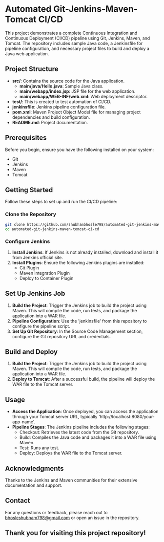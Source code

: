 # Automated Git-Jenkins-Maven-Tomcat CI/CD

This project demonstrates a complete Continuous Integration and Continuous Deployment (CI/CD) pipeline using Git, Jenkins, Maven, and Tomcat. The repository includes sample Java code, a Jenkinsfile for pipeline configuration, and necessary project files to build and deploy a Java web application.

## Project Structure

- **src/**: Contains the source code for the Java application.
  - **main/java/Hello.java**: Sample Java class.
  - **main/webapp/index.jsp**: JSP file for the web application.
  - **main/webapp/WEB-INF/web.xml**: Web deployment descriptor.
- **test/**: This is created to test automation of CI/CD.
- **jenkinsfile**: Jenkins pipeline configuration file.
- **pom.xml**: Maven Project Object Model file for managing project dependencies and build configuration.
- **README.md**: Project documentation.

## Prerequisites

Before you begin, ensure you have the following installed on your system:

- Git
- Jenkins
- Maven
- Tomcat

## Getting Started

Follow these steps to set up and run the CI/CD pipeline:

### Clone the Repository

```bash
git clone https://github.com/shubhambhosle798/automated-git-jenkins-maven-tomcat-ci-cd.git
cd automated-git-jenkins-maven-tomcat-ci-cd
```

### Configure Jenkins

1. **Install Jenkins**: If Jenkins is not already installed, download and install it from Jenkins official site.
2. **Install Plugins**: Ensure the following Jenkins plugins are installed:
   - Git Plugin
   - Maven Integration Plugin
   - Deploy to Container Plugin

## Set Up Jenkins Job
1. **Build the Project**: Trigger the Jenkins job to build the project using Maven. This will compile the code, run tests, and package the application into a WAR file.
2. **Pipeline Configuration**: Use the 'jenkinsfile' from this repository to configure the pipeline script.
3. **Set Up Git Repository**: In the Source Code Management section, configure the Git repository URL and credentials.

## Build and Deploy
1. **Build the Project**: Trigger the Jenkins job to build the project using Maven. This will compile the code, run tests, and package the application into a WAR file.
2. **Deploy to Tomcat**: After a successful build, the pipeline will deploy the WAR file to the Tomcat server.

## Usage
- **Access the Application**: Once deployed, you can access the application through your Tomcat server URL, typically 'http://localhost:8080/your-app-name'.
- **Pipeline Stages**: The Jenkins pipeline includes the following stages:
  - Checkout: Retrieves the latest code from the Git repository.
  - Build: Compiles the Java code and packages it into a WAR file using Maven.
  - Test: Runs any test.
  - Deploy: Deploys the WAR file to the Tomcat server.
 
## Acknowledgments
Thanks to the Jenkins and Maven communities for their extensive documentation and support.

## Contact
For any questions or feedback, please reach out to bhosleshubham798@gmail.com or open an issue in the repository.

## Thank you for visiting this project repository!
